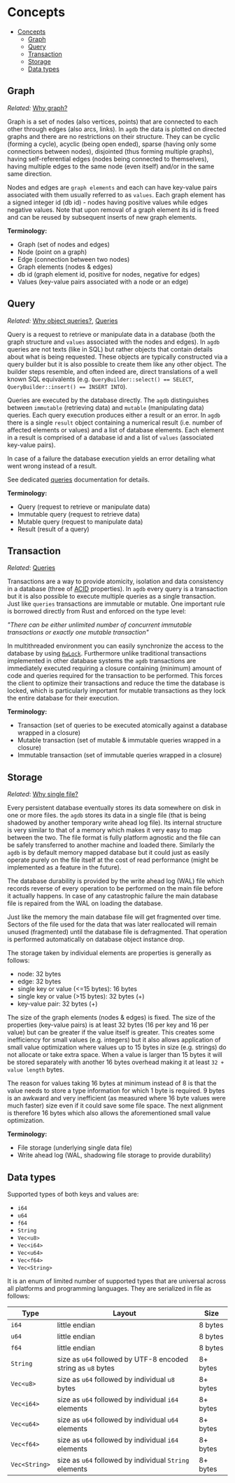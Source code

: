 # Concepts

- [Concepts](#concepts)
  - [Graph](#graph)
  - [Query](#query)
  - [Transaction](#transaction)
  - [Storage](#storage)
  - [Data types](#data-types)

## Graph

_Related:_ [Why graph?](but_why.md#why-graph)

Graph is a set of nodes (also vertices, points) that are connected to each other through edges (also arcs, links). In `agdb` the data is plotted on directed graphs and there are no restrictions on their structure. They can be cyclic (forming a cycle), acyclic (being open ended), sparse (having only some connections between nodes), disjointed (thus forming multiple graphs), having self-referential edges (nodes being connected to themselves), having multiple edges to the same node (even itself) and/or in the same same direction.

Nodes and edges are `graph elements` and each can have key-value pairs associated with them usually referred to as `values`. Each graph element has a signed integer id (db id) - nodes having positive values while edges negative values. Note that upon removal of a graph element its id is freed and can be reused by subsequent inserts of new graph elements.

**Terminology:**

- Graph (set of nodes and edges)
- Node (point on a graph)
- Edge (connection between two nodes)
- Graph elements (nodes & edges)
- db id (graph element id, positive for nodes, negative for edges)
- Values (key-value pairs associated with a node or an edge)

## Query

_Related:_ [Why object queries?](but_why#why-object-queries), [Queries](queries.md)

Query is a request to retrieve or manipulate data in a database (both the graph structure and `values` associated with the nodes and edges). In `agdb` queries are not texts (like in SQL) but rather objects that contain details about what is being requested. These objects are typically constructed via a query builder but it is also possible to create them like any other object. The builder steps resemble, and often indeed are, direct translations of a well known SQL equivalents (e.g. `QueryBuilder::select() == SELECT`, `QueryBuilder::insert() == INSERT INTO`).

Queries are executed by the database directly. The `agdb` distinguishes between `immutable` (retrieving data) and `mutable` (manipulating data) queries. Each query execution produces either a result or an error. In `agdb` there is a single `result` object containing a numerical result (i.e. number of affected elements or values) and a list of database elements. Each element in a result is comprised of a database id and a list of `values` (associated key-value pairs).

In case of a failure the database execution yields an error detailing what went wrong instead of a result.

See dedicated [queries](queries.md) documentation for details.

**Terminology:**

- Query (request to retrieve or manipulate data)
- Immutable query (request to retrieve data)
- Mutable query (request to manipulate data)
- Result (result of a query)

## Transaction

_Related_: [Queries](queries.md)

Transactions are a way to provide atomicity, isolation and data consistency in a database (three of [ACID](https://en.wikipedia.org/wiki/ACID) properties). In `agdb` every query is a transaction but it is also possible to execute multiple queries as a single transaction. Just like `queries` transactions are immutable or mutable. One important rule is borrowed directly from Rust and enforced on the type level:

_"There can be either unlimited number of concurrent immutable transactions or exactly one mutable transaction"_

In multithreaded environment you can easily synchronize the access to the database by using [`RwLock`](https://doc.rust-lang.org/std/sync/struct.RwLock.html). Furthermore unlike traditional transactions implemented in other database systems the `agdb` transactions are immediately executed requiring a closure containing (minimum) amount of code and queries required for the transaction to be performed. This forces the client to optimize their transactions and reduce the time the database is locked, which is particularly important for mutable transactions as they lock the entire database for their execution.

**Terminology:**

- Transaction (set of queries to be executed atomically against a database wrapped in a closure)
- Mutable transaction (set of mutable & immutable queries wrapped in a closure)
- Immutable transaction (set of immutable queries wrapped in a closure)

## Storage

_Related_: [Why single file?](but_why.md#why-single-file)

Every persistent database eventually stores its data somewhere on disk in one or more files. the `agdb` stores its data in a single file (that is being shadowed by another temporary write ahead log file). Its internal structure is very similar to that of a memory which makes it very easy to map between the two. The file format is fully platform agnostic and the file can be safely transferred to another machine and loaded there. Similarly the `agdb` is by default memory mapped database but it could just as easily operate purely on the file itself at the cost of read performance (might be implemented as a feature in the future).

The database durability is provided by the write ahead log (WAL) file which records reverse of every operation to be performed on the main file before it actually happens. In case of any catastrophic failure the main database file is repaired from the WAL on loading the database.

Just like the memory the main database file will get fragmented over time. Sectors of the file used for the data that was later reallocated will remain unused (fragmented) until the database file is defragmented. That operation is performed automatically on database object instance drop.

The storage taken by individual elements are properties is generally as follows:

- node: 32 bytes
- edge: 32 bytes
- single key or value (<=15 bytes): 16 bytes
- single key or value (>15 bytes): 32 bytes (+)
- key-value pair: 32 bytes (+)

The size of the graph elements (nodes & edges) is fixed. The size of the properties (key-value pairs) is at least 32 bytes (16 per key and 16 per value) but can be greater if the value itself is greater. This creates some inefficiency for small values (e.g. integers) but it also allows application of small value optimization where values up to 15 bytes in size (e.g. strings) do not allocate or take extra space. When a value is larger than 15 bytes it will be stored separately with another 16 bytes overhead making it at least `32 + value length` bytes.

The reason for values taking 16 bytes at minimum instead of 8 is that the value needs to store a type information for which 1 byte is required. 9 bytes is an awkward and very inefficient (as measured where 16 byte values were much faster) size even if it could save some file space. The next alignment is therefore 16 bytes which also allows the aforementioned small value optimization.

**Terminology:**

- File storage (underlying single data file)
- Write ahead log (WAL, shadowing file storage to provide durability)

## Data types

Supported types of both keys and values are:

- `i64`
- `u64`
- `f64`
- `String`
- `Vec<u8>`
- `Vec<i64>`
- `Vec<u64>`
- `Vec<f64>`
- `Vec<String>`

It is an enum of limited number of supported types that are universal across all platforms and programming languages. They are serialized in file as follows:

| Type          | Layout                                                       | Size     |
| ------------- | ------------------------------------------------------------ | -------- |
| `i64`         | little endian                                                | 8 bytes  |
| `u64`         | little endian                                                | 8 bytes  |
| `f64`         | little endian                                                | 8 bytes  |
| `String`      | size as `u64` followed by UTF-8 encoded string as `u8` bytes | 8+ bytes |
| `Vec<u8>`     | size as `u64` followed by individual `u8` bytes              | 8+ bytes |
| `Vec<i64>`    | size as `u64` followed by individual `i64` elements          | 8+ bytes |
| `Vec<u64>`    | size as `u64` followed by individual `u64` elements          | 8+ bytes |
| `Vec<f64>`    | size as `u64` followed by individual `i64` elements          | 8+ bytes |
| `Vec<String>` | size as `u64` followed by individual `String` elements       | 8+ bytes |
